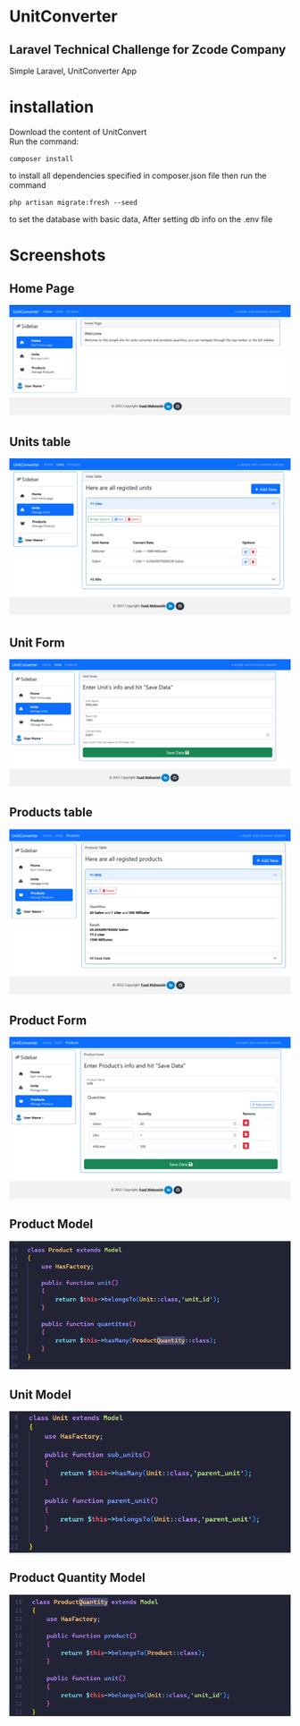 # UnitConverter
## Laravel Technical Challenge for Zcode Company

Simple Laravel, UnitConverter App

# installation
Download the content of UnitConvert <br/>
Run the command: 
```
composer install
```
to install all dependencies specified in composer.json file
then run the command 
```
php artisan migrate:fresh --seed 
```
to set the database with basic data, After setting db info on the .env file

# Screenshots

## Home Page 
![S1](./screenshots/1_home_page.png "S1")<br />

## Units table
![S2](./screenshots/2_Units_table.png "S2")<br />

## Unit Form
![S3](./screenshots/3_Unit_Form.png "S3")<br />

## Products table
![S4](./screenshots/4_Products_table.png "S4")<br />

## Product Form
![S5](./screenshots/5_Products_Form.png "S5")<br />

## Product Model
![S6](./screenshots/6_Product_Model.png "S6")<br />

## Unit Model
![S7](./screenshots/7_Unit_Model.png "S7")<br />

## Product Quantity Model
![S8](./screenshots/8_Product_Quantity_Model.png "S8")<br />

